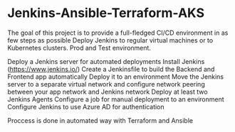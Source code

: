 # Jenkins-Ansible-Terraform-AKS

The goal of this project is to provide a full-fledged CI/CD environment in as few steps as possible
Deploy Jenkins to regular virtual machines or to Kubernetes clusters. 
Prod and Test environment.

Deploy a Jenkins server for automated deployments
Install Jenkins (https://www.jenkins.io/)
Create a Jenkinsfile to build the Backend and Frontend app automatically
Deploy it to an environment
Move the Jenkins server to a separate virtual network and configure network peering between your app network and Jenkins network
Deploy at least two Jenkins Agents
Configure a job for manual deployment to an environment
Configure Jenkins to use Azure AD for authentication

Proccess is done in automated way with Terraform and Ansible

